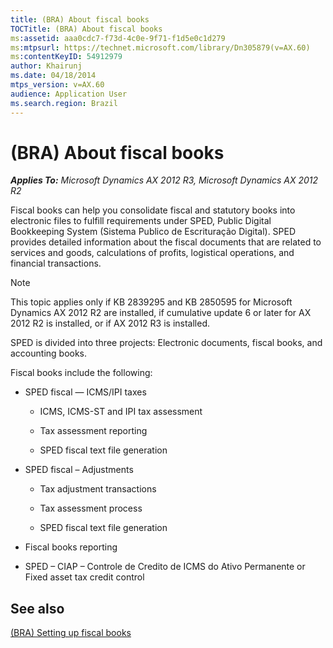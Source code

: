 ```yaml
---
title: (BRA) About fiscal books
TOCTitle: (BRA) About fiscal books
ms:assetid: aaa0cdc7-f73d-4c0e-9f71-f1d5e0c1d279
ms:mtpsurl: https://technet.microsoft.com/library/Dn305879(v=AX.60)
ms:contentKeyID: 54912979
author: Khairunj
ms.date: 04/18/2014
mtps_version: v=AX.60
audience: Application User
ms.search.region: Brazil
---
```


# (BRA) About fiscal books 


_**Applies To:** Microsoft Dynamics AX 2012 R3, Microsoft Dynamics AX 2012 R2_

Fiscal books can help you consolidate fiscal and statutory books into electronic files to fulfill requirements under SPED, Public Digital Bookkeeping System (Sistema Publico de Escrituração Digital). SPED provides detailed information about the fiscal documents that are related to services and goods, calculations of profits, logistical operations, and financial transactions.


> [!NOTE]
> <P>This topic applies only if KB 2839295 and KB 2850595 for Microsoft Dynamics AX 2012 R2 are installed, if cumulative update 6 or later for AX 2012 R2 is installed, or if AX 2012 R3 is installed.</P>



SPED is divided into three projects: Electronic documents, fiscal books, and accounting books.

Fiscal books include the following:

  - SPED fiscal — ICMS/IPI taxes
    
      - ICMS, ICMS-ST and IPI tax assessment
    
      - Tax assessment reporting
    
      - SPED fiscal text file generation

  - SPED fiscal – Adjustments
    
      - Tax adjustment transactions
    
      - Tax assessment process
    
      - SPED fiscal text file generation

  - Fiscal books reporting

  - SPED – CIAP – Controle de Credito de ICMS do Ativo Permanente or Fixed asset tax credit control

## See also

[(BRA) Setting up fiscal books](bra-setting-up-fiscal-books.md)

  


